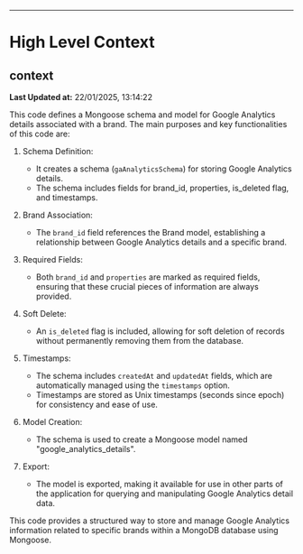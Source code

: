 

---
# High Level Context
## context
**Last Updated at:** 22/01/2025, 13:14:22

This code defines a Mongoose schema and model for Google Analytics details associated with a brand. The main purposes and key functionalities of this code are:

1. Schema Definition:
   - It creates a schema (`gaAnalyticsSchema`) for storing Google Analytics details.
   - The schema includes fields for brand_id, properties, is_deleted flag, and timestamps.

2. Brand Association:
   - The `brand_id` field references the Brand model, establishing a relationship between Google Analytics details and a specific brand.

3. Required Fields:
   - Both `brand_id` and `properties` are marked as required fields, ensuring that these crucial pieces of information are always provided.

4. Soft Delete:
   - An `is_deleted` flag is included, allowing for soft deletion of records without permanently removing them from the database.

5. Timestamps:
   - The schema includes `createdAt` and `updatedAt` fields, which are automatically managed using the `timestamps` option.
   - Timestamps are stored as Unix timestamps (seconds since epoch) for consistency and ease of use.

6. Model Creation:
   - The schema is used to create a Mongoose model named "google_analytics_details".

7. Export:
   - The model is exported, making it available for use in other parts of the application for querying and manipulating Google Analytics detail data.

This code provides a structured way to store and manage Google Analytics information related to specific brands within a MongoDB database using Mongoose.

